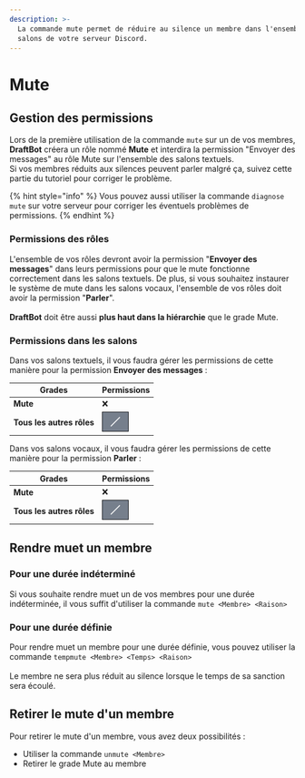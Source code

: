 ```yaml
---
description: >-
  La commande mute permet de réduire au silence un membre dans l'ensemble des
  salons de votre serveur Discord.
---
```


# Mute

## Gestion des permissions

Lors de la première utilisation de la commande `mute` sur un de vos membres, **DraftBot** créera un rôle nommé **Mute** et interdira la permission "Envoyer des messages" au rôle Mute sur l'ensemble des salons textuels.\
Si vos membres réduits aux silences peuvent parler malgré ça, suivez cette partie du tutoriel pour corriger le problème.

{% hint style="info" %}
Vous pouvez aussi utiliser la commande `diagnose mute` sur votre serveur pour corriger les éventuels problèmes de permissions.&#x20;
{% endhint %}

### Permissions des rôles

L'ensemble de vos rôles devront avoir la permission "**Envoyer des messages**" dans leurs permissions pour que le mute fonctionne correctement dans les salons textuels. De plus, si vous souhaitez instaurer le système de mute dans les salons vocaux, l'ensemble de vos rôles doit avoir la permission "**Parler**".\
\
**DraftBot** doit être aussi **plus haut dans la hiérarchie** que le grade Mute.

### Permissions dans les salons

Dans vos salons textuels, il vous faudra gérer les permissions de cette manière pour la permission **Envoyer des messages** :

| **Grades**                | Permissions                                |
| ------------------------- | ------------------------------------------ |
| **Mute**                  | ❌                                          |
| **Tous les autres rôles** | ![qa](<../.gitbook/assets/image (21).png>) |

Dans vos salons vocaux, il vous faudra gérer les permissions de cette manière pour la permission **Parler** :

| **Grades**                | Permissions                                |
| ------------------------- | ------------------------------------------ |
| **Mute**                  | ❌                                          |
| **Tous les autres rôles** | ![qa](<../.gitbook/assets/image (21).png>) |

## Rendre muet un membre

### Pour une durée indéterminé

Si vous souhaite rendre muet un de vos membres pour une durée indéterminée, il vous suffit d'utiliser la commande `mute <Membre> <Raison>`

### Pour une durée définie

Pour rendre muet un membre pour une durée définie, vous pouvez utiliser la commande `tempmute <Membre> <Temps> <Raison>`\
\
Le membre ne sera plus réduit au silence lorsque le temps de sa sanction sera écoulé.

## Retirer le mute d'un membre

Pour retirer le mute d'un membre, vous avez deux possibilités :

* Utiliser la commande `unmute <Membre>`
* Retirer le grade Mute au membre
